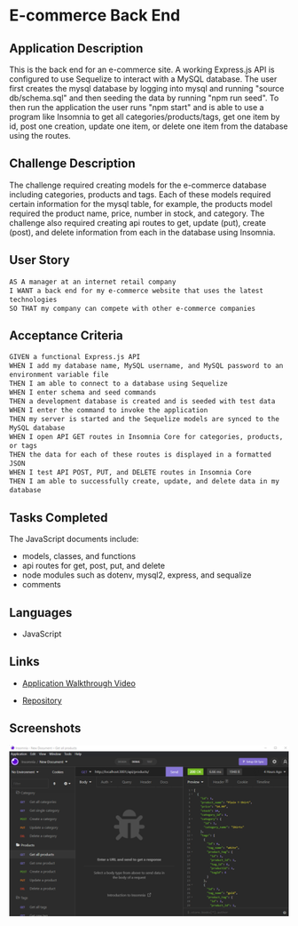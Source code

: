 # E-commerce Back End

## Application Description
This is the back end for an e-commerce site. A working Express.js API is configured to use Sequelize to interact with a MySQL database. The user first creates the mysql database by logging into mysql and running "source db/schema.sql" and then seeding the data by running "npm run seed". To then run the application the user runs "npm start" and is able to use a program like Insomnia to get all categories/products/tags, get one item by id, post one creation, update one item, or delete one item from the database using the routes.  

## Challenge Description
The challenge required creating models for the e-commerce database including categories, products and tags. Each of these models required certain information for the mysql table, for example, the products model required the product name, price, number in stock, and category. The challenge also required creating api routes to get, update (put), create (post), and delete information from each in the database using Insomnia.

## User Story

```
AS A manager at an internet retail company
I WANT a back end for my e-commerce website that uses the latest technologies
SO THAT my company can compete with other e-commerce companies
```

## Acceptance Criteria

```
GIVEN a functional Express.js API
WHEN I add my database name, MySQL username, and MySQL password to an environment variable file
THEN I am able to connect to a database using Sequelize
WHEN I enter schema and seed commands
THEN a development database is created and is seeded with test data
WHEN I enter the command to invoke the application
THEN my server is started and the Sequelize models are synced to the MySQL database
WHEN I open API GET routes in Insomnia Core for categories, products, or tags
THEN the data for each of these routes is displayed in a formatted JSON
WHEN I test API POST, PUT, and DELETE routes in Insomnia Core
THEN I am able to successfully create, update, and delete data in my database
```

## Tasks Completed
The JavaScript documents include:
* models, classes, and functions
* api routes for get, post, put, and delete
* node modules such as dotenv, mysql2, express, and sequalize
* comments


## Languages
- JavaScript


## Links
* [Application Walkthrough Video](https://drive.google.com/file/d/18J5KsgklGl5sVr95FuhWW2x5DYE5weUv/view?usp=sharing)

* [Repository](https://github.com/villette0/M13C-E-commerce_Back_End)

## Screenshots
![image](./assets/images/readme-screenshot.png)


